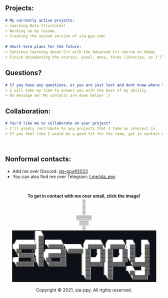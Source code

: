 ## Projects:
```markdown
# My currently active projects:
> Learning Data Structures!
> Working on my resume.
> Creating the second version of sla-ppy.com!

# Short-term plans for the future:
> Continue learning about C++ with the Advanced C++ course on Udemy
> Finish documenting the ncurses, panel, menu, forms libraries, so I'll be able to use it normally.
```
## Questions?
```markdown
# If you have any questions, or you are just lost and dont know where to start with programming:
> I will take my time to answer you with the best of my ability.
> Do message me! My contacts are down below! :)
```
## Collaboration:
```markdown
# You'd like me to collaborate on your project?
> I'll gladly contribute to any projects that I take an interest in.
> If you feel like I would be a good fit for the team, get in contact with me!
```
<br>

## Nonformal contacts:
* Add me over Discord: <a href="https://discord.com/users/545219738398097408">sla-ppy#2023</a>
* You can also find me over Telegram: <a href="https://t.me/sla_ppy">t.me/sla_ppy</a>
<br>
  
<p align="center">
<strong>To get in contact with me over email, click the image!</strong>
<br>▒
<br>▒
<br>▒
<br>▒▒▒▒▒
<br>▒▒▒
<br>▒ 
<br>
<a href="mailto:dev@sla-ppy.com"><img src="/sla-ppy.png" alt="sla-ppy.png"></a>
</p>

<p align="center">
Copyright © 2021, sla-ppy. All rights reserved.
</p>
